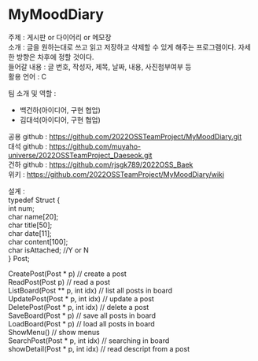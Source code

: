 # MyMoodDiary

주제 : 게시판 or 다이어리 or 메모장<br>
소개 : 글을 원하는대로 쓰고 읽고 저장하고 삭제할 수 있게 해주는 프로그램이다. 자세한 방향은 차후에 정할 것이다.<br>
들어갈 내용 : 글 번호, 작성자, 제목, 날짜, 내용, 사진첨부여부 등<br>
활용 언어 : C<br>

팀 소개 및 역할 :
 - 백건하(아이디어, 구현 협업)
 - 김대석(아이디어, 구현 협업)

공용 github : https://github.com/2022OSSTeamProject/MyMoodDiary.git<br>
대석 github : https://github.com/muyaho-universe/2022OSSTeamProject_Daeseok.git<br>
건하 github : https://github.com/rjsgk789/2022OSS_Baek<br>
위키 : https://github.com/2022OSSTeamProject/MyMoodDiary/wiki<br>


설계 :<br>
typedef Struct {<br>
int num;<br>
char name[20];<br>
char title[50];<br>
char date[11];<br>
char content[100];<br>
char isAttached; //Y or N<br>
} Post;<br>

CreatePost(Post * p) // create a post<br>
ReadPost(Post p) // read a post<br>
ListBoard(Post ** p, int idx) // list all posts in board<br>
UpdatePost(Post * p, int idx) // update a post<br>
DeletePost(Post * p, int idx) // delete a post<br>
SaveBoard(Post * p) // save all posts in board<br>
LoadBoard(Post * p) // load all posts in board<br>
ShowMenu() // show menus<br>
SearchPost(Post * p, int idx) // searching in board<br>
showDetail(Post * p, int idx) // read descript from a post<br>



